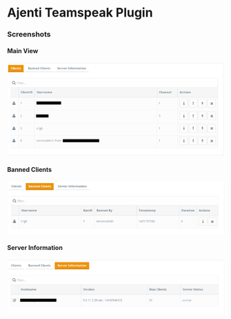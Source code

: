# Ajenti Teamspeak Plugin

### Screenshots
#### Main View
![](Main.png)

#### Banned Clients
![](Banned_Clients.png)

#### Server Information
![](Server_Info.png)
